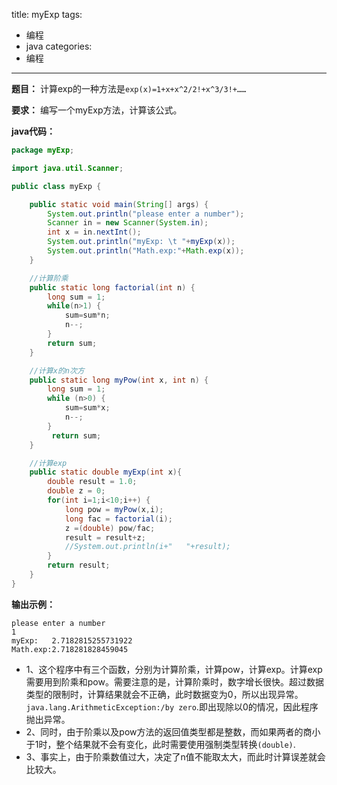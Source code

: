 title: myExp
tags:
- 编程
- java
categories:
- 编程
---

**题目：** 计算exp的一种方法是`exp(x)=1+x+x^2/2!+x^3/3!+……`

**要求：** 编写一个myExp方法，计算该公式。

**java代码：**

```java
package myExp;

import java.util.Scanner;

public class myExp {

    public static void main(String[] args) {
        System.out.println("please enter a number");
        Scanner in = new Scanner(System.in);
        int x = in.nextInt();
        System.out.println("myExp: \t "+myExp(x));
        System.out.println("Math.exp:"+Math.exp(x));
    }

    //计算阶乘
    public static long factorial(int n) {
        long sum = 1;
        while(n>1) {
            sum=sum*n;
            n--;
        }
        return sum;
    }

    //计算x的n次方
    public static long myPow(int x, int n) {
        long sum = 1;
        while (n>0) {
            sum=sum*x;
            n--;    
        }
         return sum;   
    }

    //计算exp
    public static double myExp(int x){
        double result = 1.0;
        double z = 0;
        for(int i=1;i<10;i++) {
            long pow = myPow(x,i);
            long fac = factorial(i);
            z =(double) pow/fac;
            result = result+z;
            //System.out.println(i+"   "+result);
        }
        return result;
    }
}

```

**输出示例：**
```
please enter a number
1
myExp: 	 2.7182815255731922
Math.exp:2.718281828459045

```

- 1、这个程序中有三个函数，分别为计算阶乘，计算pow，计算exp。计算exp需要用到阶乘和pow。需要注意的是，计算阶乘时，数字增长很快。超过数据类型的限制时，计算结果就会不正确，此时数据变为0，所以出现异常。`java.lang.ArithmeticException:/by zero`.即出现除以0的情况，因此程序抛出异常。
- 2、同时，由于阶乘以及pow方法的返回值类型都是整数，而如果两者的商小于1时，整个结果就不会有变化，此时需要使用强制类型转换`(double)`.
- 3、事实上，由于阶乘数值过大，决定了n值不能取太大，而此时计算误差就会比较大。
